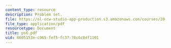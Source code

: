 ```yaml
---
content_type: resource
description: Problem set.
file: https://ol-ocw-studio-app-production.s3.amazonaws.com/courses/20-106j-systems-microbiology-fall-2006/8605153ec965fef5fc3778c6c8df1101_ps6.pdf
file_type: application/pdf
resourcetype: Document
title: ps6.pdf
uid: 8605153e-c965-fef5-fc37-78c6c8df1101
---
```

